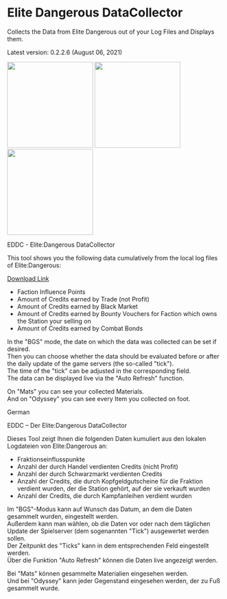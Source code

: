 # Elite Dangerous DataCollector
Collects the Data from Elite Dangerous out of your Log Files and Displays them.

Latest version: 0.2.2.6 (August 06, 2021)

<img src="https://i.imgur.com/y6LZuzG.png" height="200px"> <img src="https://i.imgur.com/WA544LK.png" height="200px"> <img src="https://i.imgur.com/gDmfuS9.png" height="200px">

EDDC - Elite:Dangerous DataCollector

This tool shows you the following data cumulatively from the local log files of Elite:Dangerous: 

[Download Link](https://github.com/SNP-MajorK/ED-DataCollector/raw/master/exe/eddc.zip)

- Faction Influence Points 
- Amount of Credits earned by Trade (not Profit) 
- Amount of Credits earned by Black Market 
- Amount of Credits earned by Bounty Vouchers for Faction which owns the Station your selling on 
- Amount of Credits earned by Combat Bonds 

In the "BGS" mode, the date on which the data was collected can be set if desired.  
Then you can choose whether the data should be evaluated before or after the daily update of the game servers (the so-called "tick").  
The time of the "tick" can be adjusted in the corresponding field.  
The data can be displayed live via the "Auto Refresh" function.  

On "Mats" you can see your collected Materials.  
And on "Odyssey" you can see every Item you collected on foot.


German

EDDC – Der Elite:Dangerous DataCollector

Dieses Tool zeigt Ihnen die folgenden Daten kumuliert aus den lokalen Logdateien von Elite:Dangerous an: 

- Fraktionseinflusspunkte
- Anzahl der durch Handel verdienten Credits (nicht Profit) 
- Anzahl der durch Schwarzmarkt verdienten Credits 
- Anzahl der Credits, die durch Kopfgeldgutscheine für die Fraktion verdient wurden, der die Station gehört, auf der sie verkauft wurden 
- Anzahl der Credits, die durch Kampfanleihen verdient wurden

Im "BGS"-Modus kann auf Wunsch das Datum, an dem die Daten gesammelt wurden, eingestellt werden.  
Außerdem kann man wählen, ob die Daten vor oder nach dem täglichen Update der Spielserver (dem sogenannten "Tick") ausgewertet werden sollen.  
Der Zeitpunkt des "Ticks" kann in dem entsprechenden Feld eingestellt werden.  
Über die Funktion "Auto Refresh" können die Daten live angezeigt werden.  

Bei "Mats" können gesammelte Materialien eingesehen werden.  
Und bei "Odyssey" kann jeder Gegenstand eingesehen werden, der zu Fuß gesammelt wurde.
